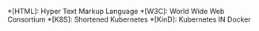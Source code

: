 *[HTML]: Hyper Text Markup Language
*[W3C]: World Wide Web Consortium
*[K8S]: Shortened Kubernetes 
*[KinD]: Kubernetes IN Docker
